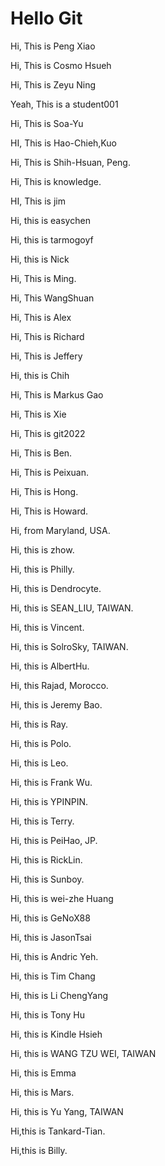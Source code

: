 # Hello Git

Hi, This is Peng Xiao

Hi, This is Cosmo Hsueh

Hi, This is Zeyu Ning

Yeah, This is a student001

Hi, This is Soa-Yu

HI, This is Hao-Chieh,Kuo

Hi, This is Shih-Hsuan, Peng.

Hi, This is knowledge.

HI, This is jim

Hi, this is easychen

Hi, this is tarmogoyf

Hi, this is Nick

Hi, This is Ming.

Hi, This WangShuan

Hi, This is Alex

Hi, This is Richard

Hi, This is Jeffery

Hi, this is Chih

Hi, This is Markus Gao

Hi, This is Xie

Hi, This is git2022

Hi, This is Ben.

Hi, This is Peixuan.

Hi, This is Hong.

Hi, This is Howard.

Hi, from Maryland, USA.

Hi, this is zhow.

Hi, this is Philly.

Hi, this is Dendrocyte.

Hi, this is SEAN_LIU, TAIWAN.

Hi, this is Vincent.

Hi, this is SolroSky, TAIWAN.

Hi, this is AlbertHu.

Hi, this Rajad, Morocco.

Hi, this is Jeremy Bao.

Hi, this is Ray.

Hi, this is Polo.

Hi, this is Leo.

Hi, this is Frank Wu.

Hi, this is YPINPIN.

Hi, this is Terry.

Hi, this is PeiHao, JP.

Hi, this is RickLin.

Hi, this is Sunboy.

Hi, this is wei-zhe Huang

Hi, this is GeNoX88

Hi, this is JasonTsai

Hi, this is Andric Yeh.

Hi, this is Tim Chang

Hi, this is Li ChengYang

Hi, this is Tony Hu

Hi, this is Kindle Hsieh

Hi, this is WANG TZU WEI, TAIWAN

Hi, this is Emma

Hi, this is Mars.

Hi, this is Yu Yang, TAIWAN

Hi,this is Tankard-Tian.

Hi,this is Billy.
